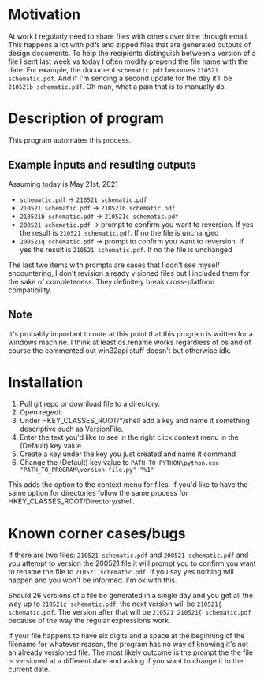 # Motivation

At work I regularly need to share files with others over time through email. This happens a lot with pdfs and zipped files that are generated outputs of design documents. To help the recipients distinguish between a version of a file I sent last week vs today I often modify prepend the file name with the date. For example, the document `schematic.pdf` becomes `210521 schematic.pdf`. And if I'm sending a second update for the day it'll be `210521b schematic.pdf`. Oh man, what a pain that is to manually do.

# Description of program

This program automates this process. 

## Example inputs and resulting outputs

Assuming today is May 21st, 2021

* `schematic.pdf` -> `210521 schematic.pdf`
* `210521 schematic.pdf` -> `210521b schematic.pdf`
* `210521b schematic.pdf` -> `210521c schematic.pdf`
* `200521 schematic.pdf` -> prompt to confirm you want to reversion. If yes the result is `210521 schematic.pdf`. If no the file is unchanged
* `200521q schematic.pdf` -> prompt to confirm you want to reversion. If yes the result is `210521 schematic.pdf`. If no the file is unchanged

The last two items with prompts are cases that I don't see myself encountering, I don't revision already visioned files but I included them for the sake of completeness. They definitely break cross-platform compatibility.

## Note

It's probably important to note at this point that this program is written for a windows machine. I think at least os.rename works regardless of os and of course the commented out win32api stuff doesn't but otherwise idk.

# Installation

1. Pull git repo or download file to a directory.
1. Open regedit
1. Under HKEY_CLASSES_ROOT/*/shell add a key and name it something descriptive such as VersionFile. 
1. Enter the text you'd like to see in the right click context menu in the (Default) key value
1. Create a key under the key you just created and name it command
1. Change the (Default) key value to `PATH_TO_PYTHON\python.exe "PATH_TO_PROGRAM\version-file.py" "%1"`

This adds the option to the context menu for files. If you'd like to have the same option for directories follow the same process for HKEY_CLASSES_ROOT/Directory/shell.

# Known corner cases/bugs

If there are two files: `210521 schematic.pdf` and `200521 schematic.pdf` and you attempt to version the 200521 file it will prompt you to confirm you want to rename the file to `210521 schematic.pdf`. If you say yes nothing will happen and you won't be informed. I'm ok with this.

Should 26 versions of a file be generated in a single day and you get all the way up to `210521z schematic.pdf`, the next version will be `210521{ schematic.pdf`. The version after that will be `210521 210521{ schematic.pdf` because of the way the regular expressions work.

If your file happens to have six digits and a space at the beginning of the filename for whatever reason, the program has no way of knowing it's not an already versioned file. The most likely outcome is the prompt the the file is versioned at a different date and asking if you want to change it to the current date.